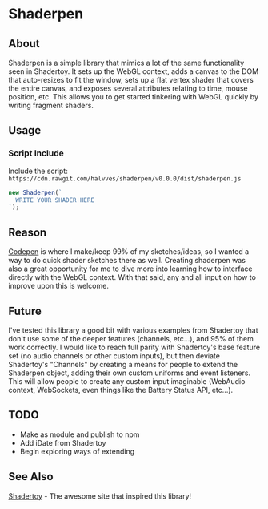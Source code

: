 # Shaderpen

## About

Shaderpen is a simple library that mimics a lot of the same functionality seen in Shadertoy. It sets up the WebGL context, adds a canvas to the DOM that auto-resizes to fit the window, sets up a flat vertex shader that covers the entire canvas, and exposes several attributes relating to time, mouse position, etc. This allows you to get started tinkering with WebGL quickly by writing fragment shaders.

## Usage

### Script Include

Include the script: `https://cdn.rawgit.com/halvves/shaderpen/v0.0.0/dist/shaderpen.js`

```javascript
new Shaderpen(`
  WRITE YOUR SHADER HERE
`);
```

## Reason

[Codepen](https://codepen.io/) is where I make/keep 99% of my sketches/ideas, so I wanted a way to do quick shader sketches there as well. Creating shaderpen was also a great opportunity for me to dive more into learning how to interface directly with the WebGL context. With that said, any and all input on how to improve upon this is welcome.

## Future

I've tested this library a good bit with various examples from Shadertoy that don't use some of the deeper features (channels, etc...), and 95% of them work correctly. I would like to reach full parity with Shadertoy's base feature set (no audio channels or other custom inputs), but then deviate Shadertoy's "Channels" by creating a means for people to extend the Shaderpen object, adding their own custom uniforms and event listeners. This will allow people to create any custom input imaginable (WebAudio context, WebSockets, even things like the Battery Status API, etc...).

## TODO

* Make as module and publish to npm
* Add iDate from Shadertoy
* Begin exploring ways of extending


## See Also

[Shadertoy](https://www.shadertoy.com/) - The awesome site that inspired this library!
